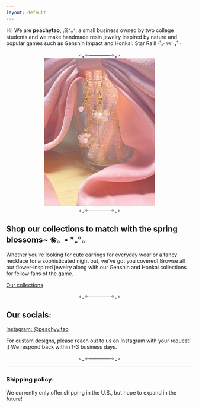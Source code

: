 ```yaml
---
layout: default
---
```


Hi! We are **peachytao**, ₍ꕤᐢ..ᐢ₎ a small business owned by two college students and we make handmade resin jewelry inspired by nature and popular games such as Genshin Impact and Honkai: Star Rail! ⋅˚₊‧ ୨୧ ‧₊˚ ⋅

<div style="text-align: center;">
  ∘₊✧──────✧₊∘
</div>

<div style="text-align: center;">
  <img src="https://github.com/emi-lycheee/peachytao/blob/main/assets/images/pink%20asym%20earrings.jpg?raw=true" alt="PinkAsymEarrings" width="300" />
</div>

<div style="text-align: center;">
  ∘₊✧──────✧₊∘
</div>

## Shop our collections to match with the spring blossoms~ ❀。• *₊°。

Whether you're looking for cute earrings for everyday wear or a fancy necklace for a sophisticated night out, we've got you covered! Browse all our flower-inspired jewelry along with our Genshin and Honkai collections for fellow fans of the game.

[Our collections](./collection.html)

<div style="text-align: center;">
  ∘₊✧──────✧₊∘
</div>

## Our socials:
[Instagram: @peachyy.tao](https://www.instagram.com/peachyy.tao/?igsh=MTFjbzdoNXc0bXlyag%3D%3D)

For custom designs, please reach out to us on Instagram with your request! :) We respond back within 1-3 business days.

<div style="text-align: center;">
  ∘₊✧──────✧₊∘
</div>

---

### Shipping policy:
We currently only offer shipping in the U.S., but hope to expand in the future!
